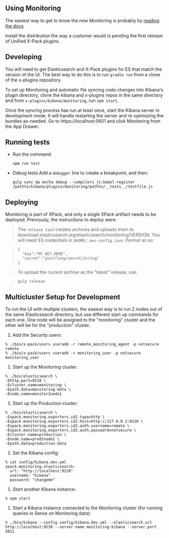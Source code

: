## Using Monitoring

The easiest way to get to know the new Monitoring is probably by [reading the
docs](https://github.com/elastic/x-plugins/blob/master/docs/public/marvel/index.asciidoc).

Install the distribution the way a customer would is pending the first release
of Unified X-Pack plugins.

## Developing

You will need to get Elasticsearch and X-Pack plugins for ES that match the
version of the UI. The best way to do this is to run `gradle run` from a clone
of the x-plugins repository.

To set up Monitoring and automatic file syncing code changes into Kibana's plugin
directory, clone the kibana and x-plugins repos in the same directory and from
`x-plugins/kibana/monitoring`, run `npm start`.

Once the syncing process has run at least once, start the Kibana server in
development mode. It will handle restarting the server and re-optimizing the
bundles as-needed. Go to https://localhost:5601 and click Monitoring from the App
Drawer.

## Running tests

- Run the command:
  ```
  npm run test
  ```

- Debug tests
Add a `debugger` line to create a breakpoint, and then:

  ```
  gulp sync && mocha debug --compilers js:babel-register /pathto/kibana/plugins/monitoring/pathto/__tests__/testfile.js
  ```

## Deploying

Monitoring is part of XPack, and only a single XPack artifact needs to be
deployed. Previously, the instructions to deploy were:

> The `release task` creates archives and uploads them to
download.elasticsearch.org/elasticsearch/monitoring/VERSION. You will need S3
credentials in `$HOME/.aws-config.json`. Format as so:

> ```
> {
>   "key":"MY_KEY_HERE",
>   "secret":"your/long/secret/string"
> }
> ```

> To upload the current archive as the "latest" release, use:

> ```
> gulp release
> ```

## Multicluster Setup for Development

To run the UI with multiple clusters, the easiest way is to run 2 nodes out of
the same Elasticsearch directory, but use different start up commands for each one. One
node will be assigned to the "monitoring" cluster and the other will be for the "production"
cluster.

1. Add the Security users:
  ```
  % ./bin/x-pack/users useradd -r remote_monitoring_agent -p notsecure remote
  % ./bin/x-pack/users useradd -r monitoring_user -p notsecure monitoring_user
  ```

1. Start up the Monitoring cluster:
  ```
  % ./bin/elasticsearch \
  -Ehttp.port=9210 \
  -Ecluster.name=monitoring \
  -Epath.data=monitoring-data \
  -Enode.name=monitor1node1
  ```

1. Start up the Production cluster:
  ```
  % ./bin/elasticsearch \
  -Expack.monitoring.exporters.id2.type=http \
  -Expack.monitoring.exporters.id2.host=http://127.0.0.1:9210 \
  -Expack.monitoring.exporters.id2.auth.username=remote \
  -Expack.monitoring.exporters.id2.auth.password=notsecure \
  -Ecluster.name=production \
  -Enode.name=prod1node1 \
  -Epath.data=production-data
  ```

1. Set the Kibana config:
  ```
  % cat config/kibana.dev.yml
  xpack.monitoring.elasticsearch:
    url: "http://localhost:9210"
    username: "kibana"
    password: "changeme"
  ```

1. Start another Kibana instance:
  ```
  % npm start
  ```

1. Start a Kibana instance connected to the Monitoring cluster (for running queries in Sense on Monitoring data):
  ```
  % ./bin/kibana --config config/kibana.dev.yml --elasticsearch.url http://localhost:9210 --server.name monitoring-kibana --server.port 5611
  ```
